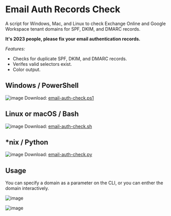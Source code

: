 # Email Auth Records Check
A script for Windows, Mac, and Linux to check Exchange Online and Google Workspace tenant domains for SPF, DKIM, and DMARC records. 

**It's 2023 people, please fix your email authentication records.**

*Features:*
- Checks for duplicate SPF, DKIM, and DMARC records.
- Verifes valid selectors exist.
- Color output.

## Windows / PowerShell
![image](https://user-images.githubusercontent.com/124594745/226958995-84c73495-197c-4794-81a8-1d53578ad913.png)
Download: [email-auth-check.ps1](https://github.com/grepnick/Email-Auth-Check/blob/main/Email-Auth-Check.ps1)
## Linux or macOS / Bash
![image](https://user-images.githubusercontent.com/124594745/226972789-541f437b-e012-44db-ac42-6e951e1b4ed6.png)
Download: [email-auth-check.sh](https://github.com/grepnick/Email-Auth-Check/blob/main/email-auth-check.sh)

## \*nix / Python
![image](https://user-images.githubusercontent.com/124594745/226962601-4a7555a2-2e77-47e4-8cc5-de5977adaced.png)
Download: [email-auth-check.py](https://github.com/grepnick/Email-Auth-Check/blob/main/email-auth-check.py)

## Usage
You can specify a domain as a parameter on the CLI, or you can enther the domain interactively.

![image](https://user-images.githubusercontent.com/124594745/226958676-bf91cf96-deb3-44b7-aa90-4c230fb39ee6.png)

![image](https://user-images.githubusercontent.com/124594745/226958816-acec5098-9ea4-499e-b39e-56c19c9f926e.png)
